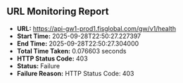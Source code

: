 ## URL Monitoring Report

- **URL:** https://api-gw1-prod1.fisglobal.com/gw/v1/health
- **Start Time:** 2025-09-28T22:50:27.227397
- **End Time:** 2025-09-28T22:50:27.304000
- **Total Time Taken:** 0.076603 seconds
- **HTTP Status Code:** 403
- **Status:** Failure
- **Failure Reason:** HTTP Status Code: 403
